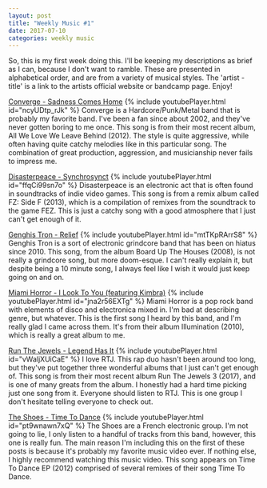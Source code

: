 ```yaml
---
layout: post
title: "Weekly Music #1"
date: 2017-07-10
categories: weekly music
---
```

So, this is my first week doing this. I'll be keeping my descriptions as brief as I can, because I don't want to ramble. These are presented in alphabetical order, and are from a variety of musical styles. The 'artist - title' is a link to the artists official website or bandcamp page. Enjoy!

[Converge - Sadness Comes Home][Converge]
{% include youtubePlayer.html id="ncyUDtp_rJk" %}
Converge is a Hardcore/Punk/Metal band that is probably my favorite band. I've been a fan since about 2002, and they've never gotten boring to me once. This song is from their most recent album, All We Love We Leave Behind (2012). The style is quite aggressive, while often having quite catchy melodies like in this particular song. The combination of great production, aggression, and musicianship never fails to impress me.

[Disasterpeace - Synchrosynct][Disasterpeace]
{% include youtubePlayer.html id="ffqCi99sn7o" %}
Disasterpeace is an electronic act that is often found in soundtracks of indie video games. This song is from a remix album called FZ: Side F (2013), which is a compilation of remixes from the soundtrack to the game FEZ. This is just a catchy song with a good atmosphere that I just can't get enough of it.

[Genghis Tron - Relief][GenghisTron]
{% include youtubePlayer.html id="mtTKpRArrS8" %}
Genghis Tron is a sort of electronic grindcore band that has been on hiatus since 2010. This song, from the album Board Up The Houses (2008), is not really a grindcore song, but more doom-esque. I can't really explain it, but despite being a 10 minute song, I always feel like I wish it would just keep going on and on.

[Miami Horror - I Look To You (featuring Kimbra)][MiamiHorror]
{% include youtubePlayer.html id="jna2r56EXTg" %}
Miami Horror is a pop rock band with elements of disco and electronica mixed in. I'm bad at describing genre, but whatever. This is the first song I heard by this band, and I'm really glad I came across them. It's from their album Illumination (2010), which is really a great album to me.

[Run The Jewels - Legend Has It][RTJ]
{% include youtubePlayer.html id="vWaljXUiCaE" %}
I love RTJ. This rap duo hasn't been around too long, but they've put together three wonderful albums that I just can't get enough of. This song is from their most recent album Run The Jewels 3 (2017), and is one of many greats from the album. I honestly had a hard time picking just one song from it. Everyone should listen to RTJ. This is one group I don't hesitate telling everyone to check out.

[The Shoes - Time To Dance][Shoes]
{% include youtubePlayer.html id="pt9wnawn7xQ" %}
The Shoes are a French electronic group. I'm not going to lie, I only listen to a handful of tracks from this band, however, this one is really fun. The main reason I'm including this on the first of these posts is because it's probably my favorite music video ever. If nothing else, I highly recommend watching this music video. This song appears on Time To Dance EP (2012) comprised of several remixes of their song Time To Dance.




[Converge]: https://www.convergecult.com/
[Disasterpeace]: http://disasterpeace.com/
[GenghisTron]: https://genghistron.bandcamp.com/
[MiamiHorror]: http://www.miamihorror.com/
[RTJ]: https://runthejewels.com/
[Shoes]: http://www.theshoes.fr/
